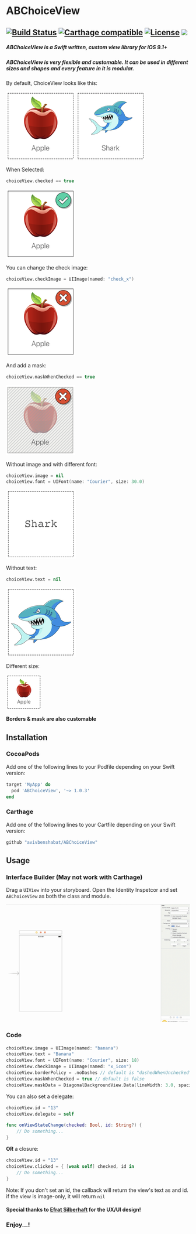 # ABChoiceView

[![Build Status](https://travis-ci.com/avivbenshabat/ABChoiceView.svg?branch=master)](https://travis-ci.com/avivbenshabat/ABChoiceView) [![Carthage compatible](https://img.shields.io/badge/Carthage-compatible-4BC51D.svg?style=flat)](https://github.com/Carthage/Carthage) [![License](https://img.shields.io/cocoapods/l/BadgeSwift.svg?style=flat)](/LICENSE) <img src="https://img.shields.io/badge/Swift-4.1-orange.svg" />
---
##### ABChoiceView is a Swift written, custom view library for iOS 9.1+
##### ABChoiceView is very flexible and customable. It can be used in different sizes and shapes and every feature in it is modular.</br>

By default, ChoiceView looks like this:

![default0]
![default1]

When Selected:

```swift
choiceView.checked == true
```

![selected0]

You can change the check image:

```swift
choiceView.checkImage = UIImage(named: "check_x")
```
![selected1]

And add a mask:

```swift
choiceView.maskWhenChecked == true
```

![selected2]

Without image and with different font:

```swift
choiceView.image = nil
choiceView.font = UIFont(name: "Courier", size: 30.0)
```

![noImage]

Without text:

```swift
choiceView.text = nil
```

![noText]

Different size:

![small]

__Borders & mask are also customable__

## Installation

### CocoaPods

Add one of the following lines to your Podfile depending on your Swift version:

```ruby
target 'MyApp' do
  pod 'ABChoiceView', '~> 1.0.3'
end
```

### Carthage

Add one of the following lines to your Cartfile depending on your Swift version:

```ruby
github "avivbenshabat/ABChoiceView"
```

## Usage

### Interface Builder (May not work with Carthage)

Drag a `UIView` into your storyboard. Open the Identity Inspetcor and set `ABChoiceView` as both the class and module.

![interfacebuilder](https://github.com/avivbenshabat/ABChoiceView/blob/master/DemoImages/autolayouts.gif)


### Code

```swift
choiceView.image = UIImage(named: "banana")
choiceView.text = "Banana"
choiceView.font = UIFont(name: "Courier", size: 18)
choiceView.checkImage = UIImage(named: "x_icon")
choiceView.borderPolicy = .noDashes // default is "dashedWhenUnchecked"
choiceView.maskWhenChecked = true // default is false
choiceView.maskData = DiagonalBackgroundView.Data(lineWidth: 3.0, spacing: 5.0, lineColor: .gray, backgroundColor: .darkGray)
```    

You can also set a delegate:

```swift
choiceView.id = "13"
choiceView.delegate = self
```

```swift
func onViewStateChange(checked: Bool, id: String?) {
    // Do something...
}
```

__OR__ a closure:

```swift
choiceView.id = "13"
choiceView.clicked = { [weak self] checked, id in
    // Do something...
}
```

Note: If you don't set an id, the callback will return the view's text as and id. if the view is image-only, it will return `nil`

#### Special thanks to [Efrat Silberhaft](https://www.behance.net/efratbarzilai) for the UX/UI design!

### Enjoy...!

[default0]: https://github.com/avivbenshabat/ABChoiceView/blob/master/DemoImages/demo00.png "Default ChoiceView"
[default1]: https://github.com/avivbenshabat/ABChoiceView/blob/master/DemoImages/demo01.png "Default ChoiceView"
[selected0]: https://github.com/avivbenshabat/ABChoiceView/blob/master/DemoImages/demo02.png "Selected (default)"
[selected1]: https://github.com/avivbenshabat/ABChoiceView/blob/master/DemoImages/demo03.png "Selected with different check icon"
[selected2]: https://github.com/avivbenshabat/ABChoiceView/blob/master/DemoImages/demo04.png "Selected with mask"
[noImage]: https://github.com/avivbenshabat/ABChoiceView/blob/master/DemoImages/demo05.png "No image, only text"
[noText]: https://github.com/avivbenshabat/ABChoiceView/blob/master/DemoImages/demo06.png "No text, only image"
[small]: https://github.com/avivbenshabat/ABChoiceView/blob/master/DemoImages/demo07.png "Small"
